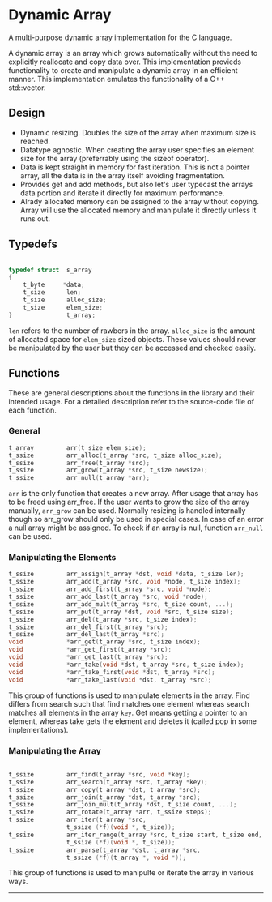 # Dynamic Array

A multi-purpose dynamic array implementation for the C language.

A dynamic array is an array which grows automatically without the need to
explicitly reallocate and copy data over. This implementation provieds
functionality to create and manipulate a dynamic array in an efficient
manner. This implementation emulates the functionality of a C++ std::vector.

## Design

-   Dynamic resizing. Doubles the size of the array when maximum size
    is reached.
-   Datatype agnostic. When creating the array user specifies an element size
    for the array (preferrably using the sizeof operator).
-   Data is kept straight in memory for fast iteration. This is not a pointer
    array, all the data is in the array itself avoiding fragmentation.
-   Provides get and add methods, but also let's user typecast the arrays data
    portion and iterate it directly for maximum performance.
-   Alrady allocated memory can be assigned to the array without copying. Array
    will use the allocated memory and manipulate it directly unless it runs out.

## Typedefs

```c

typedef struct  s_array
{
    t_byte     *data;
    t_size      len;
    t_size      alloc_size;
    t_size      elem_size;
}               t_array;

```

`len` refers to the number of rawbers in the array. `alloc_size` is the amount
of allocated space for `elem_size` sized objects. These values should never be
manipulated by the user but they can be accessed and checked easily.

## Functions

These are general descriptions about the functions in the library and their
intended usage. For a detailed description refer to the source-code file
of each function.

### General

```c
t_array         arr(t_size elem_size);
t_ssize         arr_alloc(t_array *src, t_size alloc_size);
t_ssize         arr_free(t_array *src);
t_ssize         arr_grow(t_array *src, t_size newsize);
t_ssize         arr_null(t_array *arr);
```

`arr` is the only function that creates a new array. After usage that array has
to be freed using arr_free. If the user wants to grow the size of the array
manually, `arr_grow` can be used. Normally resizing is handled internally though so
arr_grow should only be used in special cases. In case of an error a null array
might be assigned. To check if an array is null, function `arr_null` can be used.

### Manipulating the Elements

```c
t_ssize         arr_assign(t_array *dst, void *data, t_size len);
t_ssize         arr_add(t_array *src, void *node, t_size index);
t_ssize         arr_add_first(t_array *src, void *node);
t_ssize         arr_add_last(t_array *src, void *node);
t_ssize         arr_add_mult(t_array *src, t_size count, ...);
t_ssize         arr_put(t_array *dst, void *src, t_size size);
t_ssize         arr_del(t_array *src, t_size index);
t_ssize         arr_del_first(t_array *src);
t_ssize         arr_del_last(t_array *src);
void            *arr_get(t_array *src, t_size index);
void            *arr_get_first(t_array *src);
void            *arr_get_last(t_array *src);
void            *arr_take(void *dst, t_array *src, t_size index);
void            *arr_take_first(void *dst, t_array *src);
void            *arr_take_last(void *dst, t_array *src);
```

This group of functions is used to manipulate elements in the array. Find
differs from search such that find matches one element whereas search matches
all elements in the array `key`. Get means getting a pointer to an element,
whereas take gets the element and deletes it (called pop in some
implementations).

### Manipulating the Array

```c

t_ssize         arr_find(t_array *src, void *key);
t_ssize         arr_search(t_array *src, t_array *key);
t_ssize         arr_copy(t_array *dst, t_array *src);
t_ssize         arr_join(t_array *dst, t_array *src);
t_ssize         arr_join_mult(t_array *dst, t_size count, ...);
t_ssize         arr_rotate(t_array *arr, t_ssize steps);
t_ssize         arr_iter(t_array *src,
                t_ssize (*f)(void *, t_size));
t_ssize         arr_iter_range(t_array *src, t_size start, t_size end,
                t_ssize (*f)(void *, t_size));
t_ssize         arr_parse(t_array *dst, t_array *src,
                t_ssize (*f)(t_array *, void *));

```

This group of functions is used to manipulte or iterate the array in various
ways.

-------------------------------------------------------------------------------
